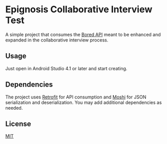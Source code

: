 # Epignosis Collaborative Interview Test

A simple project that consumes the [Bored API](https://www.boredapi.com/) meant to be enhanced and expanded in the collaborative interview process.

## Usage
Just open in Android Studio 4.1 or later and start creating.

## Dependencies
The project uses [Retrofit](https://square.github.io/retrofit/) for API consumption and [Moshi](https://github.com/square/moshi) for JSON serialization and deserialization. You may add additional dependencies as needed.

## License
[MIT](https://choosealicense.com/licenses/mit/)
